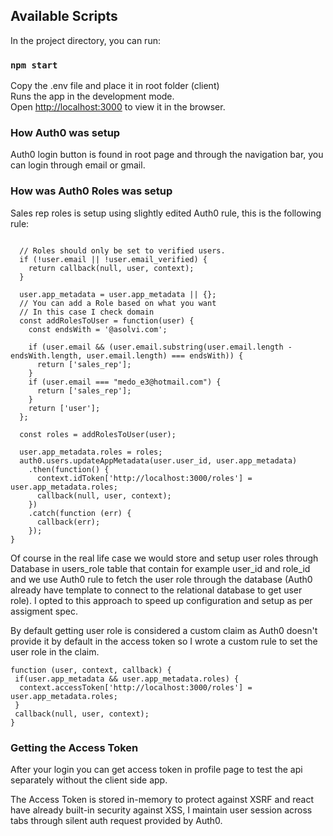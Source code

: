 
## Available Scripts

In the project directory, you can run:

### `npm start`

Copy the .env file and place it in root folder (client) <br>
Runs the app in the development mode.<br>
Open [http://localhost:3000](http://localhost:3000) to view it in the browser.

### How Auth0 was setup

Auth0 login button is found in root page and through the navigation bar, you can login through email or gmail.

### How was Auth0 Roles was setup

Sales rep roles is setup using  slightly edited Auth0 rule, this is the following rule:


```function (user, context, callback) {

  // Roles should only be set to verified users.
  if (!user.email || !user.email_verified) {
    return callback(null, user, context);
  }

  user.app_metadata = user.app_metadata || {};
  // You can add a Role based on what you want
  // In this case I check domain
  const addRolesToUser = function(user) {
    const endsWith = '@asolvi.com';

    if (user.email && (user.email.substring(user.email.length - endsWith.length, user.email.length) === endsWith)) {
      return ['sales_rep'];
    }
    if (user.email === "medo_e3@hotmail.com") {
      return ['sales_rep'];
    }
    return ['user'];
  };

  const roles = addRolesToUser(user);

  user.app_metadata.roles = roles;
  auth0.users.updateAppMetadata(user.user_id, user.app_metadata)
    .then(function() {
      context.idToken['http://localhost:3000/roles'] = user.app_metadata.roles;
      callback(null, user, context);
    })
    .catch(function (err) {
      callback(err);
    });
}
```


 Of course in the real life case we would store and setup user roles through Database in users_role table that contain for example user_id and role_id
 and we use Auth0 rule to fetch the user role through the database (Auth0 already have template to connect to the relational database to get user role).
 I opted to this approach to speed up configuration and setup as per assigment spec.
 
 
 By default getting user role is considered a custom claim as Auth0 doesn't provide it by default in the access token so I wrote a custom rule to set the user role in the claim.
 
 ```
function (user, context, callback) {
  if(user.app_metadata && user.app_metadata.roles) {
   context.accessToken['http://localhost:3000/roles'] = user.app_metadata.roles;
  }
  callback(null, user, context);
}
```
 
 
### Getting the Access Token

After your login you can get access token in profile page to test the api separately without the client side app.

The Access Token is stored in-memory to protect against XSRF and react have already built-in security against XSS, I maintain user session across tabs
through silent auth request provided by Auth0.